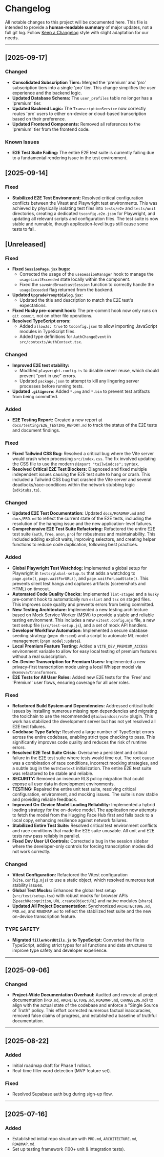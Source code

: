 # Changelog

All notable changes to this project will be documented here.
This file is intended to provide a **human-readable summary** of major updates, not a full git log.
Follow [Keep a Changelog](https://keepachangelog.com/en/1.1.0/) style with slight adaptation for our needs.

---

## [2025-09-17]
### Changed
- **Consolidated Subscription Tiers:** Merged the 'premium' and 'pro' subscription tiers into a single 'pro' tier. This change simplifies the user experience and the backend logic.
- **Updated Database Schema:** The `user_profiles` table no longer has a 'premium' tier.
- **Updated Backend Logic:** The `TranscriptionService` now correctly routes 'pro' users to either on-device or cloud-based transcription based on their preference.
- **Updated Frontend Components:** Removed all references to the 'premium' tier from the frontend code.

### Known Issues
- **E2E Test Suite Failing:** The entire E2E test suite is currently failing due to a fundamental rendering issue in the test environment.

## [2025-09-14]
### Fixed
- **Stabilized E2E Test Environment:** Resolved critical configuration conflicts between the Vitest and Playwright test environments. This was achieved by physically isolating test files into `tests/e2e` and `tests/unit` directories, creating a dedicated `tsconfig.e2e.json` for Playwright, and updating all relevant scripts and configuration files. The test suite is now stable and runnable, though application-level bugs still cause some tests to fail.

## [Unreleased]
### Fixed
- **Fixed `SessionPage.jsx` bugs:**
  - Corrected the usage of the `useSessionManager` hook to manage the `usageLimitExceeded` state locally within the component.
  - Fixed the `saveAndBroadcastSession` function to correctly handle the `usageExceeded` flag returned from the backend.
- **Updated `UpgradePromptDialog.jsx`:**
  - Updated the title and description to match the E2E test's expectations.
- **Fixed Husky pre-commit hook:** The pre-commit hook now only runs on `git commit`, not on other file operations.
- **Resolved TypeScript errors:**
  - Added `allowJs: true` to `tsconfig.json` to allow importing JavaScript modules in TypeScript files.
  - Added type definitions for `AuthChangeEvent` in `src/contexts/AuthContext.tsx`.

### Changed
- **Improved E2E test stability:**
  - Modified `playwright.config.ts` to disable server reuse, which should prevent "port in use" errors.
  - Updated `package.json` to attempt to kill any lingering server processes before running tests.
- **Updated `.gitignore`:** Added `*.png` and `*.bin` to prevent test artifacts from being committed.

### Added
- **E2E Testing Report:** Created a new report at `docs/testing/E2E_TESTING_REPORT.md` to track the status of the E2E tests and document findings.
### Fixed
- **Fixed Tailwind CSS Bug:** Resolved a critical bug where the Vite server would crash when processing `src/index.css`. The fix involved updating the CSS file to use the modern `@import "tailwindcss";` syntax.
- **Resolved Critical E2E Test Blockers:** Diagnosed and fixed multiple independent issues causing the E2E test suite to hang or crash. This included a Tailwind CSS bug that crashed the Vite server and several deadlocks/race-conditions within the network stubbing logic (`sdkStubs.ts`).

### Changed
- **Updated E2E Test Documentation:** Updated `docs/ROADMAP.md` and `docs/PRD.md` to reflect the current state of the E2E tests, including the resolution of the hanging issue and the new application-level failures.
- **Comprehensive E2E Test Suite Refactoring:** Refactored the entire E2E test suite (`auth`, `free`, `anon`, `pro`) for robustness and maintainability. This included adding explicit waits, improving selectors, and creating helper functions to reduce code duplication, following best practices.

### Added
- **Global Playwright Test Watchdog:** Implemented a global setup for Playwright in `tests/global-setup.ts` that adds a watchdog to `page.goto()`, `page.waitForURL()`, and `page.waitForLoadState()`. This prevents silent test hangs and captures artifacts (screenshots and HTML) on timeout.
- **Automated Code Quality Checks:** Implemented `lint-staged` and a `husky` pre-commit hook to automatically run `eslint` and `tsc` on staged files. This improves code quality and prevents errors from being committed.
- **New Testing Architecture:** Implemented a new testing architecture based on Mock Service Worker (MSW) to provide a stable and reliable testing environment. This includes a new `vitest.config.mjs` file, a new test setup file (`src/test-setup.js`), and a set of mock API handlers.
- **Developer Workflow Automation:** Implemented a secure database seeding strategy (`pnpm db:seed`) and a script to automate ML model management (`pnpm model:update`).
- **Local Premium Feature Testing:** Added a `VITE_DEV_PREMIUM_ACCESS` environment variable to allow for easy local testing of premium features without a real subscription.
- **On-Device Transcription for Premium Users:** Implemented a new privacy-first transcription mode using a local Whisper model via `@xenova/transformers`.
- **E2E Tests for All User Roles:** Added new E2E tests for the 'Free' and 'Premium' user flows, ensuring coverage for all user roles.

### Fixed
- **Refactored Build System and Dependencies:** Addressed critical build issues by installing numerous missing npm dependencies and migrating the toolchain to use the recommended `@tailwindcss/vite` plugin. This work has stabilized the development server but has not yet resolved all E2E test failures.
- **Codebase Type Safety:** Resolved a large number of TypeScript errors across the entire codebase, enabling strict type checking to pass. This significantly improves code quality and reduces the risk of runtime errors.
- **Resolved E2E Test Suite Crisis:** Overcame a persistent and critical failure in the E2E test suite where tests would time out. The root cause was a combination of race conditions, incorrect mocking strategies, and a subtle bug in the `AuthContext` initialization. The entire E2E test suite was refactored to be stable and reliable.
- **SECURITY:** Removed an insecure RLS policy migration that could expose all user data in development environments.
- **TESTING:** Repaired the entire unit test suite, resolving critical configuration, environment, and mocking issues. The suite is now stable and providing reliable feedback.
- **Improved On-Device Model Loading Reliability:** Implemented a hybrid loading strategy for the on-device model. The application now attempts to fetch the model from the Hugging Face Hub first and falls back to a local copy, enhancing resilience against network failures.
- **Stabilized Entire Test Suite:** Resolved critical test environment conflicts and race conditions that made the E2E suite unusable. All unit and E2E tests now pass reliably in parallel.
- **Fixed Dev User UI Controls:** Corrected a bug in the session sidebar where the developer-only controls for forcing transcription modes did not work correctly.

### Changed
- **Vitest Configuration:** Refactored the Vitest configuration (`vite.config.mjs`) to use a static object, which resolved numerous test stability issues.
- **Global Test Mocks:** Enhanced the global test setup (`src/test/setup.tsx`) with robust mocks for browser APIs (`SpeechRecognition`, `URL.createObjectURL`) and native modules (`sharp`).
- **Updated All Project Documentation:** Synchronized `ARCHITECTURE.md`, `PRD.md`, and `ROADMAP.md` to reflect the stabilized test suite and the new on-device transcription feature.

### TYPE SAFETY
- **Migrated `fillerWordUtils.js` to TypeScript:** Converted the file to TypeScript, adding strict types for all functions and data structures to improve type safety and developer experience.

---

## [2025-09-06]
### Changed
- **Project-Wide Documentation Overhaul:** Audited and rewrote all project documentation (`PRD.md`, `ARCHITECTURE.md`, `ROADMAP.md`, `CHANGELOG.md`) to align with the actual state of the codebase and enforce a "Single Source of Truth" policy. This effort corrected numerous factual inaccuracies, removed false claims of progress, and established a baseline of truthful documentation.

---

## [2025-08-22]
### Added
- Initial roadmap draft for Phase 1 rollout.
- Real-time filler word detection (MVP feature set).

### Fixed
- Resolved Supabase auth bug during sign-up flow.

---

## [2025-07-16]
### Added
- Established initial repo structure with `PRD.md`, `ARCHITECTURE.md`, `ROADMAP.md`.
- Set up testing framework (100+ unit & integration tests).
